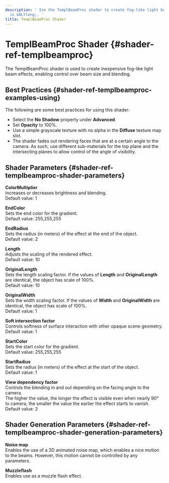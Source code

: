 ```yaml
---
description: ' Ise the TemplBeamProc shader to create fog-like light beam effects
  in &ALYlong;. '
title: TemplBeamProc Shader
---
```

# TemplBeamProc Shader {#shader-ref-templbeamproc}

The TemplBeamProc shader is used to create inexpensive fog\-like light beam effects, enabling control over beam size and blending\.

## Best Practices {#shader-ref-templbeamproc-examples-using}

The following are some best practices for using this shader:
+ Select the **No Shadow** property under **Advanced**\.
+ Set **Opacity** to 100%\.
+ Use a simple grayscale texture with no alpha in the **Diffuse** texture map slot\.
+ The shader fades out rendering faces that are at a certain angle to the camera\. As such, use different sub\-materials for the top plane and the intersecting planes to allow control of the angle of visibility\. 

## Shader Parameters {#shader-ref-templbeamproc-shader-parameters}

**ColorMultiplier**  
Increases or decreases brightness and blending\.  
Default value: 1

**EndColor**  
Sets the end color for the gradient\.  
Default value: 255,255,255

**EndRadius**  
Sets the radius \(in meters\) of the effect at the end of the object\.  
Default value: 2

**Length**  
Adjusts the scaling of the rendered effect\.  
Default value: 10

**OriginalLength**  
Sets the length scaling factor\. If the values of **Length** and **OriginalLength** are identical, the object has scale of 100%\.  
Default value: 10

**OriginalWidth**  
Sets the width scaling factor\. If the values of **Width** and **OriginalWidth** are identical, the object has scale of 100%\.  
Default value: 1

**Soft intersection factor**  
Controls softness of surface interaction with other opaque scene geometry\.  
Default value: 1

**StartColor**  
Sets the start color for the gradient\.  
Default value: 255,255,255

**StartRadius**  
Sets the radius \(in meters\) of the effect at the start of the object\.  
Default value: 1

**View dependency factor**  
Controls the blending in and out depending on the facing angle to the camera\.  
The higher the value, the longer the effect is visible even when nearly 90° to camera, the smaller the value the earlier the effect starts to vanish\.  
Default value: 2

## Shader Generation Parameters {#shader-ref-templbeamproc-shader-generation-parameters}

**Noise map**  
Enables the use of a 3D animated noise map, which enables a nice motion to the beams\. However, this motion cannot be controlled by any parameters\.

**Muzzleflash**  
Enables use as a muzzle flash effect\.